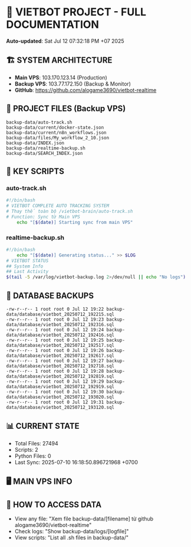 # 🤖 VIETBOT PROJECT - FULL DOCUMENTATION
**Auto-updated**: Sat Jul 12 07:32:18 PM +07 2025

## 🏗️ SYSTEM ARCHITECTURE
- **Main VPS**: 103.170.123.14 (Production)
- **Backup VPS**: 103.77.172.150 (Backup & Monitor)
- **GitHub**: https://github.com/alogame3690/vietbot-realtime

## 📁 PROJECT FILES (Backup VPS)
```
backup-data/auto-track.sh
backup-data/current/docker-state.json
backup-data/current/n8n_workflows.json
backup-data/files/My_workflow_2_10.json
backup-data/INDEX.json
backup-data/realtime-backup.sh
backup-data/SEARCH_INDEX.json
```

## 🔧 KEY SCRIPTS
### auto-track.sh
```bash
#!/bin/bash
# VIETBOT COMPLETE AUTO TRACKING SYSTEM
# Thay thế toàn bộ /vietbot-brain/auto-track.sh
# Function: Sync từ Main VPS
    echo "[$(date)] Starting sync from main VPS"
```
### realtime-backup.sh
```bash
#!/bin/bash
    echo "[$(date)] Generating status..." >> $LOG
# VIETBOT STATUS
## System Info
## Last Activity
$(tail -5 /var/log/vietbot-backup.log 2>/dev/null || echo "No logs")
```

## 💾 DATABASE BACKUPS
```
-rw-r--r-- 1 root root 0 Jul 12 19:22 backup-data/database/vietbot_20250712_192215.sql
-rw-r--r-- 1 root root 0 Jul 12 19:23 backup-data/database/vietbot_20250712_192316.sql
-rw-r--r-- 1 root root 0 Jul 12 19:24 backup-data/database/vietbot_20250712_192416.sql
-rw-r--r-- 1 root root 0 Jul 12 19:25 backup-data/database/vietbot_20250712_192517.sql
-rw-r--r-- 1 root root 0 Jul 12 19:26 backup-data/database/vietbot_20250712_192617.sql
-rw-r--r-- 1 root root 0 Jul 12 19:27 backup-data/database/vietbot_20250712_192718.sql
-rw-r--r-- 1 root root 0 Jul 12 19:28 backup-data/database/vietbot_20250712_192819.sql
-rw-r--r-- 1 root root 0 Jul 12 19:29 backup-data/database/vietbot_20250712_192919.sql
-rw-r--r-- 1 root root 0 Jul 12 19:30 backup-data/database/vietbot_20250712_193020.sql
-rw-r--r-- 1 root root 0 Jul 12 19:31 backup-data/database/vietbot_20250712_193120.sql
```

## 📊 CURRENT STATE
- Total Files: 27494
- Scripts: 2
- Python Files: 0
- Last Sync: 2025-07-10 16:18:50.896721968 +0700

## 🖥️ MAIN VPS INFO


## 🚨 HOW TO ACCESS DATA
- View any file: "Xem file backup-data/[filename] từ github alogame3690/vietbot-realtime"
- Check logs: "Show backup-data/logs/[logfile]"
- View scripts: "List all .sh files in backup-data/"
